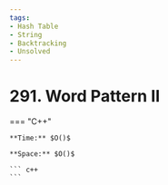 ```yaml
---
tags:
- Hash Table
- String
- Backtracking
- Unsolved
---
```



# 291. Word Pattern II

=== "C++"

    **Time:** $O()$

    **Space:** $O()$

    ``` c++
    ```